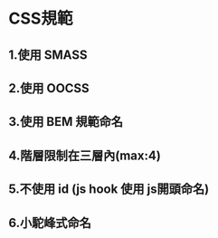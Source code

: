 # CSS規範

## 1.使用 SMASS

## 2.使用 OOCSS

## 3.使用 BEM 規範命名

## 4.階層限制在三層內(max:4)

## 5.不使用 id (js hook 使用 js開頭命名)

## 6.小駝峰式命名
